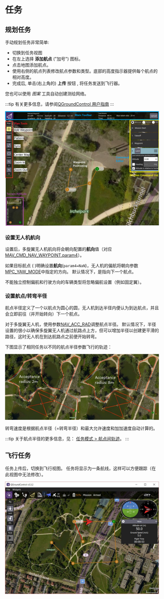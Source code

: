 # 任务

## 规划任务

手动规划任务非常简单:

- 切换到任务视图
- 在左上选择 **添加航点** ("加号") 图标。 
- 点击地图添加航点。
- 使用右侧的航点列表修改航点参数和类型。底部的高度指示器提供每个航点的相对高度。
- 完成后, 单击(右上角的) **上传** 按钮 , 将任务发送到飞行器。

您也可以使用 *图案* 工具自动创建测绘网络。

:::tip
有关更多信息，请参阅[QGroundControl 用户指南](https://docs.qgroundcontrol.com/en/PlanView/PlanView.html)
:::

![规划任务](../../assets/flying/planning_mission.jpg)

### 设置无人机航向

设置后，多旋翼无人机航向将会朝向配置的**航向**值（对应[MAV_CMD_NAV_WAYPOINT.param4](https://mavlink.io/en/messages/common.html#MAV_CMD_NAV_WAYPOINT)）。

如果目标航点 ( )明确设置**航向**(`param4=NaN`)，无人机的偏航将朝向参数[MPC_YAW_MODE](../advanced_config/parameter_reference.md#MPC_YAW_MODE)中指定的方向。 默认情况下，是指向下一个航点。

不能独立控制偏航和行驶方向的车辆类型将忽略偏航设置（例如固定翼）。

### 设置航点/转弯半径

航点半径定义了一个以航点为圆心的圆，无人机到达半径内便认为到达航点，并且会立即前往（并开始转向）下一个航点。

对于多旋翼无人机，使用参数[NAV_ACC_RAD](../advanced_config/parameter_reference.md#NAV_ACC_RAD)调整航点半径。 默认情况下，半径设置的很小以确保多旋翼无人机通过航路点上方，但可以增加半径以创建更平滑的路径，这时无人机在到达航路点之前便开始转弯。

下图显示了相同任务以不同的航点半径参数飞行的轨迹：

![航点半径](../../assets/flying/acceptance_radius_comparison.jpg)

转弯速度是根据航点半径（=转弯半径）和最大允许速度和加加速度自动计算的。

:::tip
关于航点半径的更多信息，见： [任务模式 > 航点间轨迹](../flight_modes/mission.md#rounded-turns-inter-waypoint-trajectory)。
:::

## 飞行任务

任务上传后，切换到飞行视图。 任务将显示为一条航线，这样可以方便跟踪（在此视图中无法修改）。

![飞行任务](../../assets/flying/flying_mission.jpg)